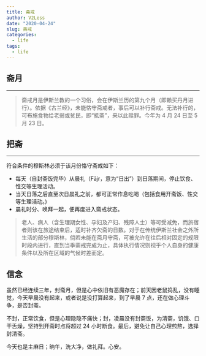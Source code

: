 ```yaml
---
title: 斋戒
author: V2Less
date: "2020-04-24"
slug: 斋戒
categories:
  - life
tags:
  - life
---
```


## 斋月

---

> 斋戒月是伊斯兰教的一个习俗，会在伊斯兰历的第九个月（即赖买丹月进行）。依据《古兰经》，未能恪守斋戒者，事后可以补行斋戒。无法补行的，可布施食物给老弱或贫民，即“抵斋”，来以此赎罪。今年为 4 月 24 日至 5 月 23 日。

## 把斋

---

符合条件的穆斯林必须于该月份恪守斋戒如下：

- 每天（自封斋饭完毕）从晨礼（Fājr，意为“日出”）到日落期间，停止饮食、性交等生理活动。
- 当天日落之后直至次日晨礼之前，都可正常作息吃喝（包括食用开斋饭、性交等生理活动。)
- 晨礼时分、唤拜一起，便再度进入斋戒状态。

> 老人、病人（含生理期女性、孕妇及产妇、残障人士）等可受减免，而旅宿者则该在旅途结束后，适时补齐欠斋的日数。对于在传统伊斯兰社会之外所生活的部分穆斯林，倘若未能在斋月守斋，可被允许在往后相对固定的规限时段内进行，直到当季斋戒完成为止，具体执行情况则视乎个人自身的健康条件以及所在区域的气候时差而定。

## 信念

虽然已经连续三年，封斋月，但是心中依旧有恶魔存在；前天因老鼠捣乱，没有睡觉，今天早晨没有起来，或者说是没打算起来，到了早晨 7 点，还在做心理斗争，是否封斋。

不封，正常饮食，但是心理隐隐不痛快；封，凌晨没有封斋饭，为清斋，饥饿、口干舌燥，坚持到开斋时点将超过 24 小时断食。最后，避免让自己心理煎熬，选择封清斋。

今天也是主麻日；晌午，洗大净，做礼拜。心安。
